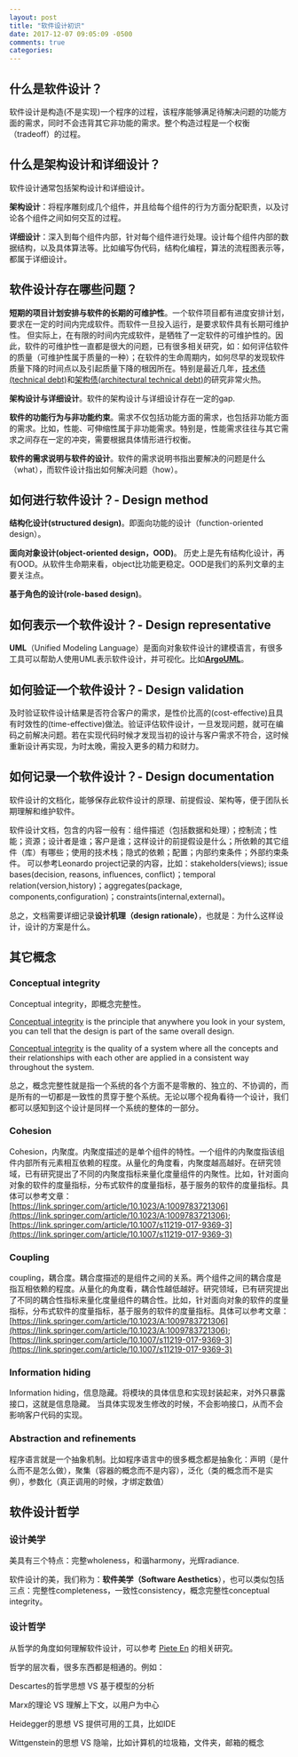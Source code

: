 ```yaml
---
layout: post
title: "软件设计初识"
date: 2017-12-07 09:05:09 -0500
comments: true
categories:
---
```


## 什么是软件设计？

软件设计是构造(不是实现)一个程序的过程，该程序能够满足待解决问题的功能方面的需求，同时不会违背其它非功能的需求。整个构造过程是一个权衡（tradeoff）的过程。

## 什么是架构设计和详细设计？
软件设计通常包括架构设计和详细设计。

**架构设计**：将程序雕刻成几个组件，并且给每个组件的行为方面分配职责，以及讨论各个组件之间如何交互的过程。

**详细设计**：深入到每个组件内部，针对每个组件进行处理。设计每个组件内部的数据结构，以及具体算法等。比如编写伪代码，结构化编程，算法的流程图表示等，都属于详细设计。

## 软件设计存在哪些问题？

**短期的项目计划安排与软件的长期的可维护性**。一个软件项目都有进度安排计划，要求在一定的时间内完成软件。而软件一旦投入运行，是要求软件具有长期可维护性。 但实际上，在有限的时间内完成软件，是牺牲了一定软件的可维护性的。因此，软件的可维护性一直都是很大的问题，已有很多相关研究，如：如何评估软件的质量（可维护性属于质量的一种）；在软件的生命周期内，如何尽早的发现软件质量下降的时间点以及引起质量下降的根因所在。特别是最近几年，[技术债(technical debt)](https://en.wikipedia.org/wiki/Technical_debt)和[架构债(architectural technical debt)](https://www.sei.cmu.edu/architecture/research/arch_tech_debt/index.cfm)的研究非常火热。

**架构设计与详细设计**。软件的架构设计与详细设计存在一定的gap.

**软件的功能行为与非功能约束**。需求不仅包括功能方面的需求，也包括非功能方面的需求。比如，性能、可伸缩性属于非功能需求。特别是，性能需求往往与其它需求之间存在一定的冲突，需要根据具体情形进行权衡。

**软件的需求说明与软件的设计**。软件的需求说明书指出要解决的问题是什么（what），而软件设计指出如何解决问题（how）。

## 如何进行软件设计？- Design method
**结构化设计(structured design)**。即面向功能的设计（function-oriented design）。

**面向对象设计(object-oriented design，OOD)**。 历史上是先有结构化设计，再有OOD。从软件生命期来看，object比功能更稳定。OOD是我们的系列文章的主要关注点。

**基于角色的设计(role-based design)**。

## 如何表示一个软件设计？- Design representative
**UML**（Unified Modeling Language）是面向对象软件设计的建模语言，有很多工具可以帮助人使用UML表示软件设计，并可视化。比如[**ArgoUML**](http://argouml.tigris.org/)。
## 如何验证一个软件设计？- Design validation
及时验证软件设计结果是否符合客户的需求，是性价比高的(cost-effective)且具有时效性的(time-effective)做法。验证评估软件设计，一旦发现问题，就可在编码之前解决问题。若在实现代码时候才发现当初的设计与客户需求不符合，这时候重新设计再实现，为时太晚，需投入更多的精力和财力。
## 如何记录一个软件设计？- Design documentation
软件设计的文档化，能够保存此软件设计的原理、前提假设、架构等，便于团队长期理解和维护软件。

软件设计文档，包含的内容一般有：组件描述（包括数据和处理）；控制流；性能；资源；设计者是谁；客户是谁；这样设计的前提假设是什么；所依赖的其它组件（库）有哪些；使用的技术栈；隐式的依赖；配置；内部约束条件；外部约束条件。 可以参考Leonardo project记录的内容，比如：stakeholders(views); issue bases(decision, reasons, influences, conflict)；temporal relation(version,history)；aggregates(package, components,configuration)；constraints(internal,external)。

总之，文档需要详细记录**设计机理（design rationale）**，也就是：为什么这样设计，设计的方案是什么。

## 其它概念
### Conceptual integrity
Conceptual integrity，即概念完整性。

[Conceptual integrity](http://cseweb.ucsd.edu/~wgg/CSE131B/Design/node6.html)  is the principle that anywhere you look in your system, you can tell that the design is part of the same overall design.

[Conceptual integrity](http://architecture.typepad.com/architecture_blog/2011/10/the-importance-of-conceptual-integrity.html) is the quality of a system where all the concepts and their relationships with each other are applied in a consistent way throughout the system.

总之，概念完整性就是指一个系统的各个方面不是零散的、独立的、不协调的，而是所有的一切都是一致性的贯穿于整个系统。无论以哪个视角看待一个设计，我们都可以感知到这个设计是同样一个系统的整体的一部分。

### Cohesion
Cohesion，内聚度。内聚度描述的是单个组件的特性。一个组件的内聚度指该组件内部所有元素相互依赖的程度。从量化的角度看，内聚度越高越好。在研究领域，已有研究提出了不同的内聚度指标来量化度量组件的内聚性。比如，针对面向对象的软件的度量指标，分布式软件的度量指标，基于服务的软件的度量指标。具体可以参考文章：[https://link.springer.com/article/10.1023/A:1009783721306](https://link.springer.com/article/10.1023/A:1009783721306); [https://link.springer.com/article/10.1007/s11219-017-9369-3](https://link.springer.com/article/10.1007/s11219-017-9369-3)
### Coupling
coupling，耦合度。耦合度描述的是组件之间的关系。两个组件之间的耦合度是指互相依赖的程度。从量化的角度看，耦合性越低越好。研究领域，已有研究提出了不同的耦合性指标来量化度量组件的耦合性。比如，针对面向对象的软件的度量指标，分布式软件的度量指标，基于服务的软件的度量指标。具体可以参考文章：[https://link.springer.com/article/10.1023/A:1009783721306](https://link.springer.com/article/10.1023/A:1009783721306); [https://link.springer.com/article/10.1007/s11219-017-9369-3](https://link.springer.com/article/10.1007/s11219-017-9369-3)

### Information hiding
Information hiding，信息隐藏。将模块的具体信息和实现封装起来，对外只暴露接口，这就是信息隐藏。 当具体实现发生修改的时候，不会影响接口，从而不会影响客户代码的实现。

### Abstraction and refinements
程序语言就是一个抽象机制。比如程序语言中的很多概念都是抽象化：声明（是什么而不是怎么做），聚集（容器的概念而不是内容），泛化（类的概念而不是实例），参数化（真正调用的时候，才绑定数值）


## 软件设计哲学
### 设计美学
美具有三个特点：完整wholeness，和谐harmony，光辉radiance.

软件设计的美，我们称为：**软件美学（Software Aesthetics**），也可以类似包括三点：完整性completeness，一致性consistency，概念完整性conceptual integrity。
### 设计哲学
从哲学的角度如何理解软件设计，可以参考 [Piete En](http://www.pietervermaas.nl/Pieter_Vermaas_Design_Research_publications.html) 的相关研究。

哲学的层次看，很多东西都是相通的。例如：

Descartes的哲学思想 VS 基于模型的分析

Marx的理论 VS 理解上下文，以用户为中心

Heidegger的思想 VS 提供可用的工具，比如IDE

Wittgenstein的思想 VS 隐喻，比如计算机的垃圾箱，文件夹，邮箱的概念
